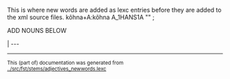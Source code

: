 This is where new words are added as lexc entries before they are 
added to the xml source files.
kõhna+A:kõhna A_1HANS1A "" ;


ADD NOUNS BELOW



| --- 








* * *
<small>This (part of) documentation was generated from [../src/fst/stems/adjectives_newwords.lexc](http://github.com/giellalt/lang-vro/blob/main/../src/fst/stems/adjectives_newwords.lexc)</small>